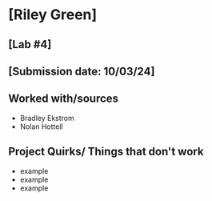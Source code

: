 # [Riley Green]
## [Lab #4]
## [Submission date: 10/03/24]
## Worked with/sources 
* Bradley Ekstrom
* Nolan Hottell
## Project Quirks/ Things that don't work
* example
* example
* example
